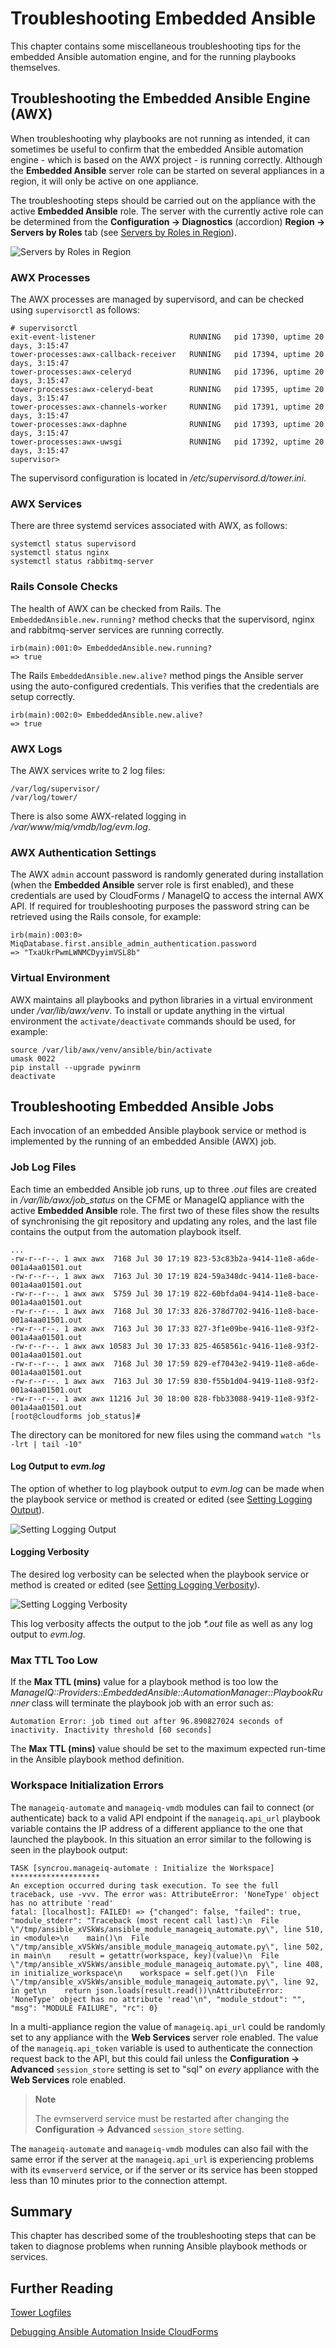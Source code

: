 # Troubleshooting Embedded Ansible

This chapter contains some miscellaneous troubleshooting tips for the embedded Ansible automation engine, and for the running playbooks themselves.

## Troubleshooting the Embedded Ansible Engine (AWX)

When troubleshooting why playbooks are not running as intended, it can sometimes be useful to confirm that the embedded Ansible automation engine - which is based on the AWX project - is running correctly. Although the **Embedded Ansible** server role can be started on several appliances in a region, it will only be active on one appliance. 

The troubleshooting steps should be carried out on the appliance with the active **Embedded Ansible** role. The server with the currently active role can be determined from the **Configuration -> Diagnostics** (accordion) **Region -> Servers by Roles** tab (see [Servers by Roles in Region](#i1)).

![Servers by Roles in Region](images/screenshot3.png)

### AWX Processes 

The AWX processes are managed by supervisord, and can be checked using `supervisorctl` as follows:

```
# supervisorctl
exit-event-listener                     RUNNING   pid 17390, uptime 20 days, 3:15:47
tower-processes:awx-callback-receiver   RUNNING   pid 17394, uptime 20 days, 3:15:47
tower-processes:awx-celeryd             RUNNING   pid 17396, uptime 20 days, 3:15:47
tower-processes:awx-celeryd-beat        RUNNING   pid 17395, uptime 20 days, 3:15:47
tower-processes:awx-channels-worker     RUNNING   pid 17391, uptime 20 days, 3:15:47
tower-processes:awx-daphne              RUNNING   pid 17393, uptime 20 days, 3:15:47
tower-processes:awx-uwsgi               RUNNING   pid 17392, uptime 20 days, 3:15:47
supervisor>
```

The supervisord configuration is located in _/etc/supervisord.d/tower.ini_.

### AWX Services

There are three systemd services associated with AWX, as follows:

```
systemctl status supervisord
systemctl status nginx
systemctl status rabbitmq-server
```

### Rails Console Checks

The health of AWX can be checked from Rails. The `EmbeddedAnsible.new.running?` method checks that the supervisord, nginx and rabbitmq-server services are running correctly.

```
irb(main):001:0> EmbeddedAnsible.new.running?
=> true
```

The Rails `EmbeddedAnsible.new.alive?` method pings the Ansible server using the auto-configured credentials. This verifies that the credentials are setup correctly.

```
irb(main):002:0> EmbeddedAnsible.new.alive?
=> true
```

### AWX Logs

The AWX services write to 2 log files:

```
/var/log/supervisor/
/var/log/tower/
```

There is also some AWX-related logging in _/var/www/miq/vmdb/log/evm.log_.

### AWX Authentication Settings

The AWX `admin` account password is randomly generated during installation (when the **Embedded Ansible** server role is first enabled), and these credentials are used by CloudForms / ManageIQ to access the internal AWX API. If required for troubleshooting purposes the password string can be retrieved using the Rails console, for example:

```
irb(main):003:0> MiqDatabase.first.ansible_admin_authentication.password
=> "TxaUkrPwmLWNMCDyyimVSL8b"
```

### Virtual Environment

AWX maintains all playbooks and python libraries in a virtual environment under _/var/lib/awx/venv_. To install or update anything in the virtual environment the `activate/deactivate` commands should be used, for example:

```
source /var/lib/awx/venv/ansible/bin/activate
umask 0022
pip install --upgrade pywinrm
deactivate
```

## Troubleshooting Embedded Ansible Jobs

Each invocation of an embedded Ansible playbook service or method is implemented by the running of an embedded Ansible (AWX) job.

### Job Log Files

Each time an embedded Ansible job runs, up to three _.out_ files are created in _/var/lib/awx/job\_status_ on the CFME or ManageIQ appliance with the active **Embedded Ansible** role. The first two of these files show the results of synchronising the git repository and updating any roles, and the last file contains the output from the automation playbook itself. 

```
...
-rw-r--r--. 1 awx awx  7168 Jul 30 17:19 823-53c83b2a-9414-11e8-a6de-001a4aa01501.out
-rw-r--r--. 1 awx awx  7163 Jul 30 17:19 824-59a348dc-9414-11e8-bace-001a4aa01501.out
-rw-r--r--. 1 awx awx  5759 Jul 30 17:19 822-60bfda04-9414-11e8-bace-001a4aa01501.out
-rw-r--r--. 1 awx awx  7168 Jul 30 17:33 826-378d7702-9416-11e8-bace-001a4aa01501.out
-rw-r--r--. 1 awx awx  7163 Jul 30 17:33 827-3f1e09be-9416-11e8-93f2-001a4aa01501.out
-rw-r--r--. 1 awx awx 10583 Jul 30 17:33 825-4658561c-9416-11e8-93f2-001a4aa01501.out
-rw-r--r--. 1 awx awx  7168 Jul 30 17:59 829-ef7043e2-9419-11e8-a6de-001a4aa01501.out
-rw-r--r--. 1 awx awx  7163 Jul 30 17:59 830-f55b1d04-9419-11e8-93f2-001a4aa01501.out
-rw-r--r--. 1 awx awx 11216 Jul 30 18:00 828-fbb33088-9419-11e8-93f2-001a4aa01501.out
[root@cloudforms job_status]#
```

The directory can be monitored for new files using the command `watch "ls -lrt | tail -10"`

#### Log Output to _evm.log_

The option of whether to log playbook output to _evm.log_ can be made when the playbook service or method is created or edited (see [Setting Logging Output](#i1)).

![Setting Logging Output](images/screenshot1.png)

#### Logging Verbosity

The desired log verbosity can be selected when the playbook service or method is created or edited (see [Setting Logging Verbosity](#i1)).

![Setting Logging Verbosity](images/screenshot2.png)

This log verbosity affects the output to the job _*.out_ file as well as any log output to _evm.log_.

### Max TTL Too Low

If the **Max TTL (mins)** value for a playbook method is too low the _ManageIQ::Providers::EmbeddedAnsible::AutomationManager::PlaybookRunner_ class will terminate the playbook job with an error such as:

```
Automation Error: job timed out after 96.890827024 seconds of inactivity. Inactivity threshold [60 seconds]
```

The  **Max TTL (mins)** value should be set to the maximum expected run-time in the Ansible playbook method definition.

### Workspace Initialization Errors

The `manageiq-automate` and `manageiq-vmdb` modules can fail to connect (or authenticate) back to a valid API endpoint if the `manageiq.api_url` playbook variable contains the IP address of a different appliance to the one that launched the playbook. In this situation an error similar to the following is seen in the playbook output:

```
TASK [syncrou.manageiq-automate : Initialize the Workspace] ********************
An exception occurred during task execution. To see the full traceback, use -vvv. The error was: AttributeError: 'NoneType' object has no attribute 'read'
fatal: [localhost]: FAILED! => {"changed": false, "failed": true, "module_stderr": "Traceback (most recent call last):\n  File \"/tmp/ansible_xVSkWs/ansible_module_manageiq_automate.py\", line 510, in <module>\n    main()\n  File \"/tmp/ansible_xVSkWs/ansible_module_manageiq_automate.py\", line 502, in main\n    result = getattr(workspace, key)(value)\n  File \"/tmp/ansible_xVSkWs/ansible_module_manageiq_automate.py\", line 408, in initialize_workspace\n    workspace = self.get()\n  File \"/tmp/ansible_xVSkWs/ansible_module_manageiq_automate.py\", line 92, in get\n    return json.loads(result.read())\nAttributeError: 'NoneType' object has no attribute 'read'\n", "module_stdout": "", "msg": "MODULE FAILURE", "rc": 0}
```

In a multi-appliance region the value of `manageiq.api_url` could be randomly set to any appliance with the **Web Services** server role enabled. The value of the `manageiq.api_token` variable is used to authenticate the connection request back to the API, but this could fail unless the **Configuration -> Advanced** `session_store` setting is set to "sql" on _every_ appliance with the **Web Services** role enabled.

> **Note**
> 
> The evmserverd service must be restarted after changing the **Configuration -> Advanced** `session_store` setting.

The `manageiq-automate` and `manageiq-vmdb` modules can also fail with the same error if the server at the `manageiq.api_url` is experiencing problems with its `evmserverd` service, or if the server or its service has been stopped less than 10 minutes prior to the connection attempt.

## Summary

This chapter has described some of the troubleshooting steps that can be taken to diagnose problems when running Ansible playbook methods or services.

## Further Reading

[Tower Logfiles](https://docs.ansible.com/ansible-tower/latest/html/administration/logfiles.html)

[Debugging Ansible Automation Inside CloudForms](https://access.redhat.com/articles/3055471)